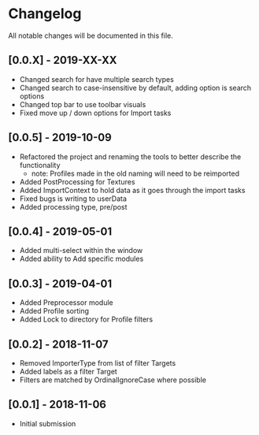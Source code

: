 # Changelog
All notable changes will be documented in this file.

## [0.0.X] - 2019-XX-XX
- Changed search for have multiple search types
- Changed search to case-insensitive by default, adding option is search options
- Changed top bar to use toolbar visuals
- Fixed move up / down options for Import tasks

## [0.0.5] - 2019-10-09
- Refactored the project and renaming the tools to better describe the functionality
    - note: Profiles made in the old naming will need to be reimported
- Added PostProcessing for Textures
- Added ImportContext to hold data as it goes through the import tasks
- Fixed bugs is writing to userData
- Added processing type, pre/post

## [0.0.4] - 2019-05-01
- Added multi-select within the window
- Added ability to Add specific modules

## [0.0.3] - 2019-04-01
- Added Preprocessor module
- Added Profile sorting
- Added Lock to directory for Profile filters

## [0.0.2] - 2018-11-07
- Removed ImporterType from list of filter Targets
- Added labels as a filter Target
- Filters are matched by OrdinalIgnoreCase where possible

## [0.0.1] - 2018-11-06
- Initial submission
